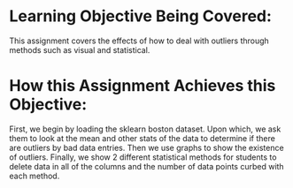 # Learning Objective Being Covered: 
This assignment covers the effects of how to deal with outliers through methods such as visual and statistical.

# How this Assignment Achieves this Objective: 
First, we begin by loading the sklearn boston dataset. Upon which, we ask them to look at the mean and other stats of the data to determine if there are outliers by bad data entries.
Then we use graphs to show the existence of outliers. Finally, we show 2 different statistical methods for students to delete data in all of the columns and the number of data points curbed with each method.
